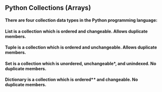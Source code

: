 ## Python Collections (Arrays)
 #### There are four collection data types in the Python programming language:

 #### List is a collection which is ordered and changeable. Allows duplicate members.
 #### Tuple is a collection which is ordered and unchangeable. Allows duplicate members.
 #### Set is a collection which is unordered, unchangeable*, and unindexed. No duplicate members.
 #### Dictionary is a collection which is ordered** and changeable. No duplicate members.
